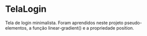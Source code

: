 # TelaLogin
Tela de login minimalista.
Foram aprendidos neste projeto pseudo-elementos, a função linear-gradient() e a propriedade position.
